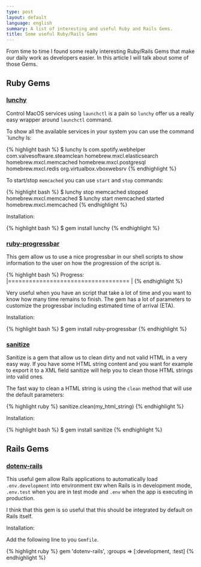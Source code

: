 ```yaml
---
type: post
layout: default
language: english
summary: A list of interesting and useful Ruby and Rails Gems.
title: Some useful Ruby/Rails Gems
---
```


From time to time I found some really interesting Ruby/Rails Gems that make our daily work as developers easier. In this article I will talk about some of those Gems.

## Ruby Gems

### [lunchy][lunchy]

Control MacOS services using `launchctl` is a pain so `lunchy` offer us a really easy wrapper around `launchctl` command.

To show all the available services in your system you can use the command `lunchy ls:

{% highlight bash %}
$ lunchy ls
com.spotify.webhelper
com.valvesoftware.steamclean
homebrew.mxcl.elasticsearch
homebrew.mxcl.memcached
homebrew.mxcl.postgresql
homebrew.mxcl.redis
org.virtualbox.vboxwebsrv
{% endhighlight %}

To start/stop `memcached` you can use `start` and `stop` commands:

{% highlight bash %}
$ lunchy stop memcached
stopped homebrew.mxcl.memcached
$ lunchy start memcached
started homebrew.mxcl.memcached
{% endhighlight %}

Installation:

{% highlight bash %}
$ gem install lunchy
{% endhighlight %}

### [ruby-progressbar][ruby-progressbar]

This gem allow us to use a nice progressbar in our shell scripts to show information to the user on how the progression of the script is.

{% highlight bash %}
Progress: |===================================                 |
{% endhighlight %}

Very useful when you have an script that take a lot of time and you want to know how many time remains to finish. The gem has a lot of parameters to customize the progressbar including estimated time of arrival (ETA).

Installation:

{% highlight bash %}
$ gem install ruby-progressbar
{% endhighlight %}

### [sanitize][sanitize]

Sanitize is a gem that allow us to clean dirty and not valid HTML in a very easy way. If you have some HTML string content and you want for example to export it to a XML field sanitize will help you to clean those HTML strings into valid ones.

The fast way to clean a HTML string is using the `clean` method that will use the default parameters:

{% highlight ruby %}
sanitize.clean(my_html_string)
{% endhighlight %}

Installation:

{% highlight bash %}
$ gem install sanitize
{% endhighlight %}


## Rails Gems

### [dotenv-rails][dotenv-rails]

This useful gem allow Rails applications to automatically load `.env.development` into environment `ENV` when Rails is in development mode, `.env.test` when you are in test mode and `.env` when the app is executing in production.

I think that this gem is so useful that this should be integrated by default on Rails itself.

Installation:

Add the following line to you `Gemfile`.

{% highlight ruby %}
gem 'dotenv-rails', :groups => [:development, :test]
{% endhighlight %}

[lunchy]: https://github.com/mperham/lunchy
[ruby-progressbar]: https://github.com/jfelchner/ruby-progressbar
[sanitize]: https://github.com/rgrove/sanitize
[dotenv-rails]: https://github.com/bkeepers/dotenv

